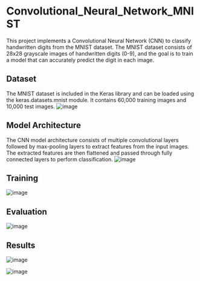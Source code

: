 # Convolutional_Neural_Network_MNIST
This project implements a Convolutional Neural Network (CNN) to classify handwritten digits from the MNIST dataset. The MNIST dataset consists of 28x28 grayscale images of handwritten digits (0-9), and the goal is to train a model that can accurately predict the digit in each image.
## Dataset
The MNIST dataset is included in the Keras library and can be loaded using the keras.datasets.mnist module. It contains 60,000 training images and 10,000 test images.
![image](https://github.com/AshishKumarSingh03/Convolutional_Neural_Network_MNIST/assets/116654089/ac0c94a8-f200-4761-9a81-f8dd26f4c638)

## Model Architecture
The CNN model architecture consists of multiple convolutional layers followed by max-pooling layers to extract features from the input images. The extracted features are then flattened and passed through fully connected layers to perform classification.
![image](https://github.com/AshishKumarSingh03/Convolutional_Neural_Network_MNIST/assets/116654089/543cfa42-a3a5-4767-b9bf-d6036909f7db)

## Training
![image](https://github.com/AshishKumarSingh03/Convolutional_Neural_Network_MNIST/assets/116654089/21db3670-b824-42f9-8d6d-0a1001364571)
## Evaluation
![image](https://github.com/AshishKumarSingh03/Convolutional_Neural_Network_MNIST/assets/116654089/26ea2712-c5e8-41e9-806d-5ff2afc059ca)
## Results
![image](https://github.com/AshishKumarSingh03/Convolutional_Neural_Network_MNIST/assets/116654089/b0f2d343-9269-4ed0-bf63-186bdd8eebdd)

![image](https://github.com/AshishKumarSingh03/Convolutional_Neural_Network_MNIST/assets/116654089/431561c6-bb4e-4669-b614-ccc629eff967)




